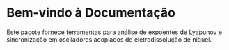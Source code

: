 # Bem-vindo à Documentação

Este pacote fornece ferramentas para análise de expoentes de Lyapunov e sincronização em osciladores acoplados de eletrodissolução de níquel.